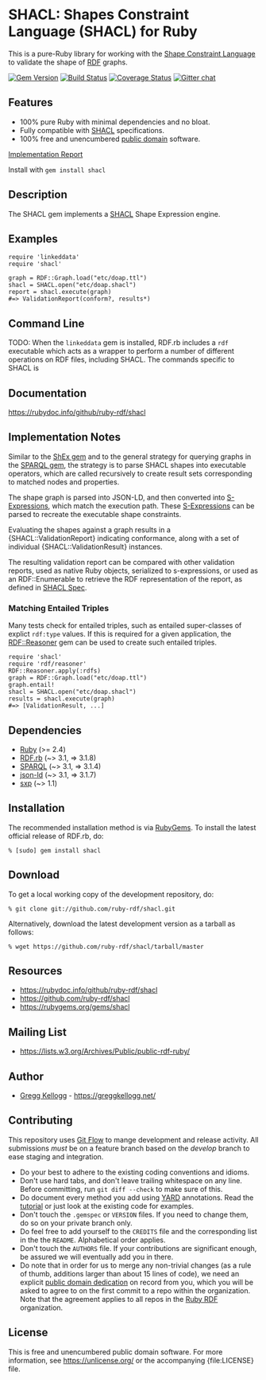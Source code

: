 # SHACL: Shapes Constraint Language (SHACL) for Ruby

This is a pure-Ruby library for working with the [Shape Constraint Language][SHACL Spec] to validate the shape of [RDF][] graphs.

[![Gem Version](https://badge.fury.io/rb/shacl.png)](https://badge.fury.io/rb/shacl)
[![Build Status](https://github.com/ruby-rdf/shacl/workflows/CI/badge.svg?branch=develop)](https://github.com/ruby-rdf/shacl/actions?query=workflow%3ACI)
[![Coverage Status](https://coveralls.io/repos/ruby-rdf/shacl/badge.svg)](https://coveralls.io/github/ruby-rdf/shacl)
[![Gitter chat](https://badges.gitter.im/ruby-rdf/rdf.png)](https://gitter.im/ruby-rdf/rdf)

## Features

* 100% pure Ruby with minimal dependencies and no bloat.
* Fully compatible with [SHACL][SHACL Spec] specifications.
* 100% free and unencumbered [public domain](https://unlicense.org/) software.

[Implementation Report](https://ruby-rdf.github.io/shacl/etc/earl.html)

Install with `gem install shacl`

## Description

The SHACL gem implements a [SHACL][SHACL Spec] Shape Expression engine.

## Examples

    require 'linkeddata'
    require 'shacl'

    graph = RDF::Graph.load("etc/doap.ttl")
    shacl = SHACL.open("etc/doap.shacl")
    report = shacl.execute(graph)
    #=> ValidationReport(conform?, results*)

## Command Line
TODO: When the `linkeddata` gem is installed, RDF.rb includes a `rdf` executable which acts as a wrapper to perform a number of different
operations on RDF files, including SHACL. The commands specific to SHACL is 

## Documentation

<https://rubydoc.info/github/ruby-rdf/shacl>

## Implementation Notes

Similar to the [ShEx gem][] and to the general strategy for querying graphs in the [SPARQL gem][], the strategy is to parse SHACL shapes into executable operators, which are called recursively to create result sets corresponding to matched nodes and properties.

The shape graph is parsed into JSON-LD, and then converted into [S-Expressions][], which match the execution path. These [S-Expressions][] can be parsed to recreate the executable shape constraints.

Evaluating the shapes against a graph results in a {SHACL::ValidationReport} indicating conformance, along with a set of individual {SHACL::ValidationResult} instances.

The resulting validation report can be compared with other validation reports, used as native Ruby objects, serialized to s-expressions, or used as an RDF::Enumerable to retrieve the RDF representation of the report, as defined in [SHACL Spec][].

### Matching Entailed Triples
Many tests check for entailed triples, such as entailed super-classes of explict `rdf:type` values. If this is required for a given application, the [RDF::Reasoner][] gem can be used to create such entailed triples.

    require 'shacl'
    require 'rdf/reasoner'
    RDF::Reasoner.apply(:rdfs)
    graph = RDF::Graph.load("etc/doap.ttl")
    graph.entail!
    shacl = SHACL.open("etc/doap.shacl")
    results = shacl.execute(graph)
    #=> [ValidationResult, ...]
    

## Dependencies

* [Ruby](https://ruby-lang.org/) (>= 2.4)
* [RDF.rb](https://rubygems.org/gems/rdf) (~> 3.1, => 3.1.8)
* [SPARQL](https://rubygems.org/gems/sparql) (~> 3.1, => 3.1.4)
* [json-ld](https://rubygems.org/gems/sparql) (~> 3.1, => 3.1.7)
* [sxp](https://rubygems.org/gems/sxp) (~> 1.1)

## Installation

The recommended installation method is via [RubyGems](https://rubygems.org/).
To install the latest official release of RDF.rb, do:

    % [sudo] gem install shacl

## Download

To get a local working copy of the development repository, do:

    % git clone git://github.com/ruby-rdf/shacl.git

Alternatively, download the latest development version as a tarball as
follows:

    % wget https://github.com/ruby-rdf/shacl/tarball/master

## Resources

* <https://rubydoc.info/github/ruby-rdf/shacl>
* <https://github.com/ruby-rdf/shacl>
* <https://rubygems.org/gems/shacl>

## Mailing List

* <https://lists.w3.org/Archives/Public/public-rdf-ruby/>

## Author

* [Gregg Kellogg](https://github.com/gkellogg) - <https://greggkellogg.net/>

## Contributing

This repository uses [Git Flow](https://github.com/nvie/gitflow) to mange development and release activity. All submissions _must_ be on a feature branch based on the _develop_ branch to ease staging and integration.

* Do your best to adhere to the existing coding conventions and idioms.
* Don't use hard tabs, and don't leave trailing whitespace on any line.
  Before committing, run `git diff --check` to make sure of this.
* Do document every method you add using [YARD][] annotations. Read the
  [tutorial][YARD-GS] or just look at the existing code for examples.
* Don't touch the `.gemspec` or `VERSION` files. If you need to change them,
  do so on your private branch only.
* Do feel free to add yourself to the `CREDITS` file and the
  corresponding list in the the `README`. Alphabetical order applies.
* Don't touch the `AUTHORS` file. If your contributions are significant
  enough, be assured we will eventually add you in there.
* Do note that in order for us to merge any non-trivial changes (as a rule
  of thumb, additions larger than about 15 lines of code), we need an
  explicit [public domain dedication][PDD] on record from you,
  which you will be asked to agree to on the first commit to a repo within the organization.
  Note that the agreement applies to all repos in the [Ruby RDF](https://github.com/ruby-rdf/) organization.

## License

This is free and unencumbered public domain software. For more information,
see <https://unlicense.org/> or the accompanying {file:LICENSE} file.

[RDF]:           https://www.w3.org/RDF/
[YARD]:          https://yardoc.org/
[YARD-GS]:       https://rubydoc.info/docs/yard/file/docs/GettingStarted.md
[PDD]:           https://unlicense.org/#unlicensing-contributions
[S-Expressions]: https://en.wikipedia.org/wiki/S-expression
[RDF.rb]:        https://ruby-rdf.github.com/rdf
[RDF::Reasoner]:        https://ruby-rdf.github.com/rdf-reasoner
[SPARQL gem]:    https://ruby-rdf.github.com/sparql
[SXP gem]:       https://ruby-rdf.github.com/sxp
[SHACL Spec]:    https://www.w3.org/TR/shacl/
[ShEx gem]:      https://ruby-rdf.github.com/shex
